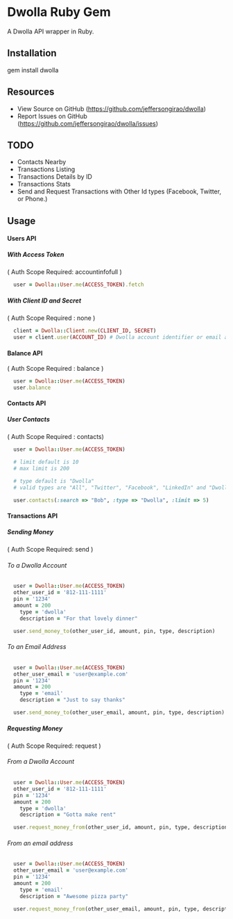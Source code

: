 # Dwolla Ruby Gem

A Dwolla API wrapper in Ruby.

## Installation

gem install dwolla

## Resources

* View Source on GitHub (https://github.com/jeffersongirao/dwolla)
* Report Issues on GitHub (https://github.com/jeffersongirao/dwolla/issues)

## TODO

* Contacts Nearby
* Transactions Listing
* Transactions Details by ID
* Transactions Stats
* Send and Request Transactions with Other Id types (Facebook, Twitter, or Phone.)

## Usage

#### Users API

##### With Access Token 

( Auth Scope Required: accountinfofull )

```ruby
  user = Dwolla::User.me(ACCESS_TOKEN).fetch
```

##### With Client ID and Secret 

( Auth Scope Required : none )

```ruby
  client = Dwolla::Client.new(CLIENT_ID, SECRET)
  user = client.user(ACCOUNT_ID) # Dwolla account identifier or email address of the Dwolla account.
```

#### Balance API 

( Auth Scope Required : balance )

```ruby
  user = Dwolla::User.me(ACCESS_TOKEN)
  user.balance
```

#### Contacts API

##### User Contacts 

( Auth Scope Required : contacts)

```ruby
  user = Dwolla::User.me(ACCESS_TOKEN)

  # limit default is 10
  # max limit is 200

  # type default is "Dwolla"
  # valid types are "All", "Twitter", "Facebook", "LinkedIn" and "Dwolla"

  user.contacts(:search => "Bob", :type => "Dwolla", :limit => 5)
```

#### Transactions API

##### Sending Money 

( Auth Scope Required: send )

###### To a Dwolla Account

```ruby
  user = Dwolla::User.me(ACCESS_TOKEN)
  other_user_id = '812-111-1111'
  pin = '1234'
  amount = 200
	type = 'dwolla'
	description = "For that lovely dinner"

  user.send_money_to(other_user_id, amount, pin, type, description)
```

###### To an Email Address

```ruby
  user = Dwolla::User.me(ACCESS_TOKEN)
  other_user_email = 'user@example.com'
  pin = '1234'
  amount = 200
	type = 'email'
	description = "Just to say thanks"

  user.send_money_to(other_user_email, amount, pin, type, description)
```

##### Requesting Money 

( Auth Scope Required: request )

###### From a Dwolla Account

```ruby
  user = Dwolla::User.me(ACCESS_TOKEN)
  other_user_id = '812-111-1111'
  pin = '1234'
  amount = 200
	type = 'dwolla'
	description = "Gotta make rent"

  user.request_money_from(other_user_id, amount, pin, type, description)
```

###### From an email address

```ruby
  user = Dwolla::User.me(ACCESS_TOKEN)
  other_user_email = 'user@example.com'
  pin = '1234'
  amount = 200
	type = 'email'
	description = "Awesome pizza party"

  user.request_money_from(other_user_email, amount, pin, type, description)
```
